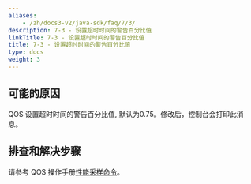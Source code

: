 ```yaml
---
aliases:
    - /zh/docs3-v2/java-sdk/faq/7/3/
description: 7-3 - 设置超时时间的警告百分比值
linkTitle: 7-3 - 设置超时时间的警告百分比值
title: 7-3 - 设置超时时间的警告百分比值
type: docs
weight: 3
---
```




## 可能的原因

QOS 设置超时时间的警告百分比值, 默认为0.75。修改后，控制台会打印此消息。

## 排查和解决步骤


请参考 QOS 操作手册[性能采样命令](/zh-cn/docs3-v2/java-sdk/reference-manual/qos/profiler/)。
<p style="margin-top: 3rem;"> </p>